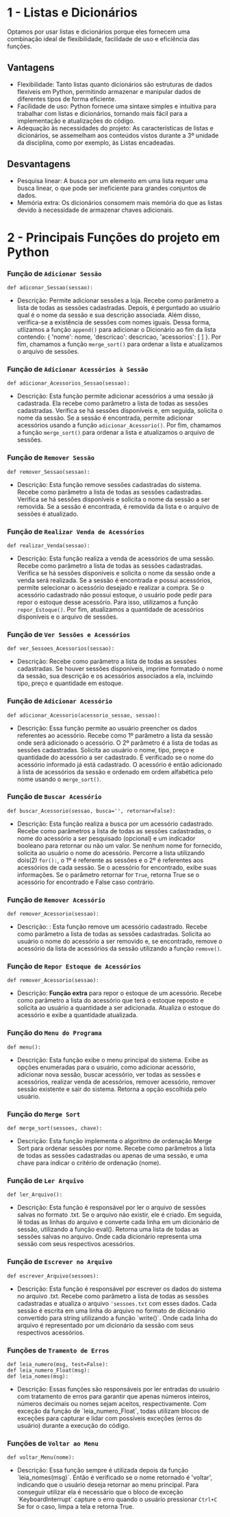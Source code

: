 # 1 - Listas e Dicionários
Optamos por usar listas e dicionários porque eles fornecem uma combinação ideal de flexibilidade, facilidade de uso e eficiência das funções. 
##  Vantagens
* Flexibilidade: Tanto listas quanto dicionários são estruturas de dados flexíveis em Python, permitindo armazenar e manipular dados de diferentes tipos de forma eficiente.
* Facilidade de uso: Python fornece uma sintaxe simples e intuitiva para trabalhar com listas e dicionários, tornando mais fácil para a implementação e atualizações do código.
* Adequação às necessidades do projeto: As características de listas e dicionários, se assemelham aos conteúdos vistos durante a 3º unidade da disciplina, como por exemplo, às Listas encadeadas. 
## Desvantagens
* Pesquisa linear: A busca por um elemento em uma lista requer uma busca linear, o que pode ser ineficiente para grandes conjuntos de dados.
* Memória extra: Os dicionários consomem mais memória do que as listas devido à necessidade de armazenar chaves adicionais.
# 2 - Principais Funções do projeto em Python

### Função de `Adicionar Sessão`  
```
def adiconar_Sessao(sessao):
```
* Descrição: Permite adicionar sessões a loja. Recebe como parâmetro a lista de todas as sessões cadastradas. Depois, é perguntado ao usuário qual é o nome da sessão e sua descrição associada. Além disso, verifica-se a existência de sessões com nomes iguais. Dessa forma, utlizamos a função `append()` para adicionar o Dicionário ao fim da lista contendo: { 'nome': nome, 'descricao': descricao, 'acessorios': [ ] }. Por fim, chamamos a função `merge_sort()` para ordenar a lista e atualizamos o arquivo de sessões.

### Função de `Adicionar Acessórios à Sessão`
```
def adicionar_Acessorios_Sessao(sessao):
```
* Descrição:  Esta função permite adicionar acessórios a uma sessão já cadastrada. Ela recebe como parâmetro a lista de todas as sessões cadastradas. Verifica se há sessões disponíveis e, em seguida, solicita o nome da sessão. Se a sessão é encontrada, permite adicionar acessórios usando a função `adicionar_Acessorio()`. Por fim, chamamos a função `merge_sort()` para ordenar a lista e atualizamos o arquivo de sessões.

### Função de `Remover Sessão`
```
def remover_Sessao(sessao):
```
* Descrição: Esta função remove sessões cadastradas do sistema. Recebe como parâmetro a lista de todas as sessões cadastradas. Verifica se há sessões disponíveis e solicita o nome da sessão a ser removida. Se a sessão é encontrada, é removida da lista e o arquivo de sessões é atualizado.

### Função de `Realizar Venda de Acessórios`
```
def realizar_Venda(sessao):
```
* Descrição: Esta função realiza a venda de acessórios de uma sessão. Recebe como parâmetro a lista de todas as sessões cadastradas. Verifica se há sessões disponíveis e solicita o nome da sessão onde a venda será realizada. Se a sessão é encontrada e possui acessórios, permite selecionar o acessório desejado e realizar a compra. Se o acessório cadastrado não possui estoque, o usuário pode pedir para repor o estoque desse acessório. Para isso, utilizamos a função `repor_Estoque()`. Por fim, atualizamos a quantidade de acessórios disponíveis e o arquivo de sessões.

### Função de `Ver Sessões e Acessórios`
```
def ver_Sessoes_Acessorios(sessao):
```
* Descrição: Recebe como parâmetro a lista de todas as sessões cadastradas. Se houver sessões disponíveis, imprime formatado o nome da sessão, sua descrição e os acessórios associados a ela, incluindo tipo, preço e quantidade em estoque. 

### Função de `Adicionar Acessório`
```
def adicionar_Acessorio(acessorio_sessao, sessao):
```
* Descrição: Essa função permite ao usuário preencher os dados referentes ao acessório. Recebe como 1º parâmetro a lista da sessão onde será adicionado o acessório. O 2º parâmetro é a lista de todas as sessões cadastradas. Solicita ao usuário o nome, tipo, preço e quantidade do acessório a ser cadastrado. É verificado se o nome do acessório informado já está cadastrado. O acessório é então adicionado à lista de acessórios da sessão e ordenado em ordem alfabética pelo nome usando o `merge_sort()`.

### Função de `Buscar Acessório`
```
def buscar_Acessorio(sessao, busca='', retornar=False):
```
* Descrição: Esta função realiza a busca por um acessório cadastrado. Recebe como parâmetros a lista de todas as sessões cadastradas, o nome do acessório a ser pesquisado (opcional) e um indicador booleano para retornar ou não um valor. Se nenhum nome for fornecido, solicita ao usuário o nome do acessório. Percorre a lista utilizando dois(2) `for():`, o 1º é referente as sessões e o 2º é referentes aos acessórios de cada sessão. Se o acessório for encontrado, exibe suas informações. Se o parâmetro retornar for `True`, retorna True se o acessório for encontrado e False caso contrário.

### Função de `Remover Acessório`
```
def remover_Acessorio(sessao):
```
* Descrição: : Esta função remove um acessório cadastrado. Recebe como parâmetro a lista de todas as sessões cadastradas. Solicita ao usuário o nome do acessório a ser removido e, se encontrado, remove o acessório da lista de acessórios da sessão utilizando a função `remove()`.

### Função de `Repor Estoque de Acessórios`
```
def remover_Acessorio(sessao):
```
* Descrição: **Função extra** para repor o estoque de um acessório. Recebe como parâmetro a lista do acessório que terá o estoque reposto e solicita ao usuário a quantidade a ser adicionada. Atualiza o estoque do acessório e exibe a quantidade atualizada.

### Função do `Menu do Programa`
```
def menu():
```
* Descrição:  Esta função exibe o menu principal do sistema. Exibe as opções enumeradas para o usuário, como adicionar acessório, adicionar nova sessão, buscar acessório, ver todas as sessões e acessórios, realizar venda de acessórios, remover acessório, remover sessão existente e sair do sistema. Retorna a opção escolhida pelo usuário.

### Função do `Merge Sort`
```
def merge_sort(sessoes, chave):
```
* Descrição: Esta função implementa o algoritmo de ordenação Merge Sort para ordenar sessões por nome. Recebe como parâmetros a lista de todas as sessões cadastradas ou apenas de uma sessão, e uma chave para indicar o critério de ordenação (nome).

### Função de `Ler Arquivo`
```
def ler_Arquivo():
```
* Descrição: Esta função é responsável por ler o arquivo de sessões salvas no formato .txt. Se o arquivo não existir, ele é criado. Em seguida, lê todas as linhas do arquivo e converte cada linha em um dicionário de sessão, utilizando a função eval(). Retorna uma lista de todas as sessões salvas no arquivo. Onde cada dicionário representa uma sessão com seus respectivos acessórios.

### Função de `Escrever no Arquivo`
```
def escrever_Arquivo(sessoes):
```
* Descrição: Esta função é responsável por escrever os dados do sistema no arquivo .txt. Recebe como parâmetro a lista de todas as sessões cadastradas e atualiza o arquivo `'sessoes.txt` com esses dados. Cada sessão é escrita em uma linha do arquivo no formato de dicionário convertido para string utilizando a função ´write()´. Onde cada linha do arquivo é representado por um dicionário da sessão com seus respectivos acessórios.

### Funções de `Tramento de Erros`
```
def leia_numero(msg, test=False):
def leia_numero_Float(msg):
def leia_nomes(msg):
```
* Descrição: Essas funções são responsáveis por ler entradas do usuário com tratamento de erros para garantir que apenas números inteiros, números decimais ou nomes sejam aceitos, respectivamente. Com exceção da função de ´leia_numero_Float´, todas utilizam blocos de exceções para capturar e lidar com possíveis exceções (erros do usuário) durante a execução do código.

### Funções de `Voltar ao Menu`
```
def voltar_Menu(nome):
```
* Descrição: Essa função sempre é utilizada depois da função ´leia_nomes(msg)´. Então é verificado se o nome retornado é 'voltar', indicando que o usuário deseja retornar ao menu principal. Para conseguir utilizar ela é necessário que o bloco de exceção ´KeyboardInterrupt´ capture o erro quando o usuário pressionar `Ctrl+C`
 Se for o caso, limpa a tela e retorna True.
